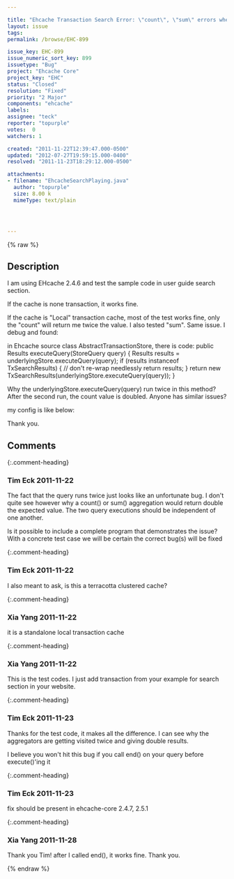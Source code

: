 ```yaml
---

title: "Ehcache Transaction Search Error: \"count\", \"sum\" errors when the cache is \"Local\" transaction cache"
layout: issue
tags: 
permalink: /browse/EHC-899

issue_key: EHC-899
issue_numeric_sort_key: 899
issuetype: "Bug"
project: "Ehcache Core"
project_key: "EHC"
status: "Closed"
resolution: "Fixed"
priority: "2 Major"
components: "ehcache"
labels: 
assignee: "teck"
reporter: "topurple"
votes:  0
watchers: 1

created: "2011-11-22T12:39:47.000-0500"
updated: "2012-07-27T19:59:15.000-0400"
resolved: "2011-11-23T18:29:12.000-0500"

attachments:
- filename: "EhcacheSearchPlaying.java"
  author: "topurple"
  size: 8.00 k
  mimeType: text/plain




---
```


{% raw %}

## Description

<div markdown="1" class="description">

I am using EHcache 2.4.6 and test the sample code in user guide search section. 

If the cache is none transaction, it works fine. 

If the cache is "Local" transaction cache, most of the test works fine, only the "count" will return me twice the value. I also tested "sum". Same issue. I debug and found: 

in Ehcache source class AbstractTransactionStore, there is code: 
public Results executeQuery(StoreQuery query) \{ 
Results results = underlyingStore.executeQuery(query); 
if (results instanceof TxSearchResults) \{ 
// don't re-wrap needlessly 
return results; 
\} 
return new TxSearchResults(underlyingStore.executeQuery(query)); 
\} 

Why the underlyingStore.executeQuery(query) run twice in this method? After the second run, the count value is doubled. Anyone has similar issues? 

my config is like below: 
<cache name="Test" maxElementsInMemory="100000" 
eternal="false" 
overflowToDisk="false" 
transactionalMode="local"> 
<searchable keys="false" values="false"> 
<searchAttribute name="age"/> 
<!-- searchAttribute name="name" class="com.dell.wnm.services.framework.cache.EhcacheSearchPlaying$NameAttributeExtractor" /--> 
<searchAttribute name="name" expression="value.getName()"/> 
<searchAttribute name="gender" expression="value.getGender()"/> 
<searchAttribute name="state" expression="value.getAddress().getState()"/> 
</searchable> 
</cache> 

Thank you. 

</div>

## Comments


{:.comment-heading}
### **Tim Eck** <span class="date">2011-11-22</span>

<div markdown="1" class="comment">

The fact that the query runs twice just looks like an unfortunate bug. I don't quite see however why a count() or sum() aggregation would return double the expected value. The two query executions should be independent of one another. 

Is it possible to include a complete program that demonstrates the issue? With a concrete test case we will be certain the correct bug(s) will be fixed


</div>


{:.comment-heading}
### **Tim Eck** <span class="date">2011-11-22</span>

<div markdown="1" class="comment">

I also meant to ask, is this a terracotta clustered cache?

</div>


{:.comment-heading}
### **Xia Yang** <span class="date">2011-11-22</span>

<div markdown="1" class="comment">

it is a standalone local transaction cache

</div>


{:.comment-heading}
### **Xia Yang** <span class="date">2011-11-22</span>

<div markdown="1" class="comment">

This is the test codes. I just add transaction from your example for search section in your website.

</div>


{:.comment-heading}
### **Tim Eck** <span class="date">2011-11-23</span>

<div markdown="1" class="comment">

Thanks for the test code, it makes all the difference. I can see why the aggregators are getting visited twice and giving double results. 

I believe you won't hit this bug if you call end() on your query before execute()'ing it


</div>


{:.comment-heading}
### **Tim Eck** <span class="date">2011-11-23</span>

<div markdown="1" class="comment">

fix should be present in ehcache-core 2.4.7, 2.5.1

</div>


{:.comment-heading}
### **Xia Yang** <span class="date">2011-11-28</span>

<div markdown="1" class="comment">

Thank you Tim! after I called end(), it works fine. Thank you.

</div>



{% endraw %}
